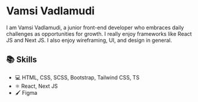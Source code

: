 # Vamsi Vadlamudi
I am Vamsi Vadlamudi, a junior front-end developer who embraces daily challenges as opportunities for growth. I really enjoy frameworks like React JS and Next JS. I also enjoy wireframing, UI, and design in general.

## 📚 Skills
* 💻 HTML, CSS, SCSS, Bootstrap, Tailwind CSS, TS
* ⚛ React, Next JS
* 🖌 Figma
